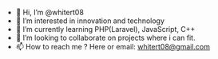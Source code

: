 - 👋 Hi, I’m @whitert08
- 👀 I’m interested in innovation and technology
- 🌱 I’m currently learning PHP(Laravel), JavaScript, C++
- 💞️ I’m looking to collaborate on projects where i can fit.
- 📫 How to reach me ? Here or email: whitert08@gmail.com

<!---
whitert08/whitert08 is a ✨ special ✨ repository because its `README.md` (this file) appears on your GitHub profile.
You can click the Preview link to take a look at your changes.
--->
